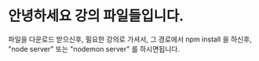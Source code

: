 # 안녕하세요 강의 파일들입니다.

파일을 다운로드 받으신후,
필요한 강의로 가셔서, 그 경로에서 npm install 을 하신후, "node server" 또는 "nodemon server" 를 하시면됩니다.
